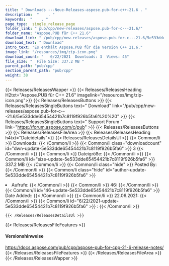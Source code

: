 ```yaml
---
title: " Downloads ---Neue-Releases-aspose.pub-for-c++-21.6 . "
description:  "    . " 
keywords:  "    . " 
page_type:  single_release_page
folder_link: " pub/cpp/new-releases/aspose.pub-for-c---21.6/"
folder_name: "Aspose.PUB für C++ 21.6"
download_link: " /pub/cpp/new-releases/aspose.pub-for-c---21.6/5e533dde65454421b7c8119f926b5fa6"
download_text: " Download"
Intro_text: "Es enthält Aspose.PUB für die Version C++ 21.6."
image_link: "/resources/img/zip-icon.png"
download_count: "   6/22/2021  Downloads: 3  Views: 45"
file_size: "  File Size: 337.2 MB "
parent_path: "pub/cpp"
section_parent_path: "pub/cpp"
weight: 38
---
```


{{< Releases/ReleasesWapper >}}
  {{< Releases/ReleasesHeading H2txt="Aspose.PUB für C++ 21.6" imagelink="/resources/img/zip-icon.png">}}
  {{< Releases/ReleasesButtons >}}
    {{< Releases/ReleasesSingleButtons text=" Download" link="/pub/cpp/new-releases/aspose.pub-for-c---21.6/5e533dde65454421b7c8119f926b5fa6%20%20" >}}
    {{< Releases/ReleasesSingleButtons text=" Support Forum " link="https://forum.aspose.com/c/pub" >}}
  {{< Releases/ReleasesButtons >}}
  {{< Releases/ReleasesFileArea >}}
    {{< Releases/ReleasesHeading h4txt="Dateidetails">}}
    {{< Releases/ReleasesDetailsUl >}}
            {{< Common/li >}} Downloads: {{< /Common/li >}}
      {{< Common/li class="downloadcount" id="dwn-update-5e533dde65454421b7c8119f926b5fa6" >}} 3 {{< /Common/li >}}
      {{< Common/li >}} Dateigröße: {{< /Common/li >}}
      {{< Common/li id="size-update-5e533dde65454421b7c8119f926b5fa6" >}} 337.2 MB {{< /Common/li >}} 
      {{< Common/li  class="hide" >}} Posted By: {{< /Common/li >}} 
      {{< Common/li class="hide" id="author-update-5e533dde65454421b7c8119f926b5fa6" >}}<li> Aufrufe: {{< /Common/li >}}
      {{< Common/li >}} 46: {{< /Common/li >}}
      {{< Common/li id="46-update-5e533dde65454421b7c8119f926b5fa6" >}} Date Added:: {{< /Common/li >}} 
      {{< Common/li >}} 22.06.2021: {{< /Common/li >}}
      {{< Common/li id="6/22/2021-update-5e533dde65454421b7c8119f926b5fa6" >}} : {{< /Common/li >}} 

    {{< /Releases/ReleasesDetailsUl >}}

  {{< Releases/ReleasesFileFeatures >}}
      <h4>Versionshinweise</h4><div> <a href="https://docs.aspose.com/pub/cpp/aspose-pub-for-cpp-21-6-release-notes/">https://docs.aspose.com/pub/cpp/aspose-pub-for-cpp-21-6-release-notes/</a></div>
  {{< /Releases/ReleasesFileFeatures >}}
 {{< /Releases/ReleasesFileArea >}}
{{< /Releases/ReleasesWapper >}}



